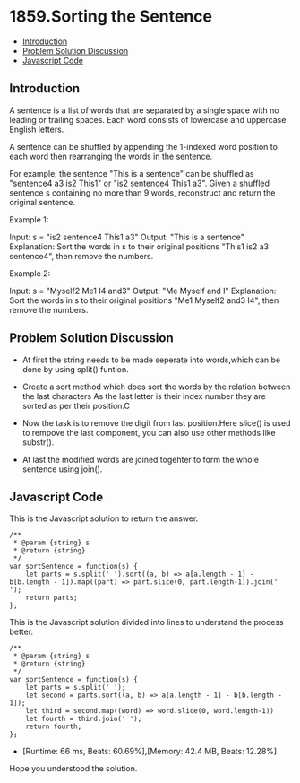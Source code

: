 # 1859.Sorting the Sentence

- [Introduction](#introduction)
- [Problem Solution Discussion](#problemDiscussion)
- [Javascript Code](#code)

<a name="introduction"></a>

## Introduction

A sentence is a list of words that are separated by a single space with no leading or trailing spaces. Each word consists of lowercase and uppercase English letters.

A sentence can be shuffled by appending the 1-indexed word position to each word then rearranging the words in the sentence.

For example, the sentence "This is a sentence" can be shuffled as "sentence4 a3 is2 This1" or "is2 sentence4 This1 a3".
Given a shuffled sentence s containing no more than 9 words, reconstruct and return the original sentence.

Example 1:

Input: s = "is2 sentence4 This1 a3"
Output: "This is a sentence"
Explanation: Sort the words in s to their original positions "This1 is2 a3 sentence4", then remove the numbers.

Example 2:

Input: s = "Myself2 Me1 I4 and3"
Output: "Me Myself and I"
Explanation: Sort the words in s to their original positions "Me1 Myself2 and3 I4", then remove the numbers.

<a name="problemDiscussion"></a>

## Problem Solution Discussion

- At first the string needs to be made seperate into words,which can be done by using split() funtion.

- Create a sort method which does sort the words by the relation between the last characters As the last letter is their index number they are sorted as per their position.C

- Now the task is to remove the digit from last position.Here slice() is used to rempove the last component, you can also use other methods like substr().

- At last the modified words are joined togehter to form the whole sentence using join().

<a name="code"></a>

## Javascript Code

This is the Javascript solution to return the answer.

```
/**
 * @param {string} s
 * @return {string}
 */
var sortSentence = function(s) {
    let parts = s.split(' ').sort((a, b) => a[a.length - 1] - b[b.length - 1]).map((part) => part.slice(0, part.length-1)).join(' ');
    return parts;
};

```

This is the Javascript solution divided into lines to understand the process better.

```
/**
 * @param {string} s
 * @return {string}
 */
var sortSentence = function(s) {
    let parts = s.split(' ');
    let second = parts.sort((a, b) => a[a.length - 1] - b[b.length - 1]);
    let third = second.map((word) => word.slice(0, word.length-1))
    let fourth = third.join(' ');
    return fourth;
};

```

- [Runtime: 66 ms, Beats: 60.69%],[Memory: 42.4 MB, Beats: 12.28%]

Hope you understood the solution.
